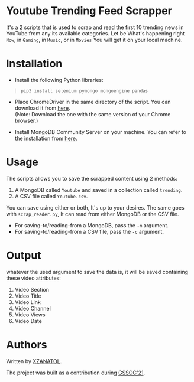 # Youtube Trending Feed Scrapper

It's a 2 scripts that is used to scrap and read the first 10 trending news in YouTube from any its available categories. Let be What's happening right ``Now``, in ``Gaming``, in ``Music``, or in ``Movies`` You will get it on your local machine.

# Installation
* Install the following Python libraries:
> ``pip3 install selenium pymongo mongoengine pandas``


* Place ChromeDriver in the same directory of the script. You can download it from [here](https://sites.google.com/a/chromium.org/chromedriver/downloads). <br>
(Note: Download the one with the same version of your Chrome browser.)


* Install MongoDB Community Server on your machine. You can refer to the installation from [here](https://docs.mongodb.com/manual/administration/install-community/).

# Usage

The scripts allows you to save the scrapped content using 2 methods:

1) A MongoDB called ``Youtube`` and saved in a collection called ``trending``.
2) A CSV file called ``Youtube.csv``.

You can save using either or both, It's up to your desires. The same goes with ``scrap_reader.py``, It can read from either MongoDB or the CSV file.

* For saving-to/reading-from a MongoDB, pass the ``-m`` argument.
* For saving-to/reading-from a CSV file, pass the ``-c`` argument.

# Output

whatever the used argument to save the data is, it will be saved containing these video attributes:
1) Video Section
2) Video Title
3) Video Link
4) Video Channel
5) Video Views
6) Video Date

# Authors

Written by [XZANATOL](https://www.github.com/XZANATOL).

The project was built as a contribution during [GSSOC'21](https://gssoc.girlscript.tech/).
